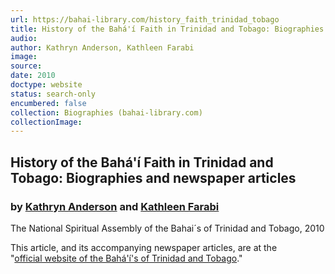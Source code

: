 ```yaml
---
url: https://bahai-library.com/history_faith_trinidad_tobago
title: History of the Bahá'í Faith in Trinidad and Tobago: Biographies and newspaper articles
audio: 
author: Kathryn Anderson, Kathleen Farabi
image: 
source: 
date: 2010
doctype: website
status: search-only
encumbered: false
collection: Biographies (bahai-library.com)
collectionImage: 
---
```



## History of the Bahá'í Faith in Trinidad and Tobago: Biographies and newspaper articles

### by [Kathryn Anderson](https://bahai-library.com/author/Kathryn+Anderson) and [Kathleen Farabi](https://bahai-library.com/author/Kathleen+Farabi)

The National Spiritual Assembly of the Bahai´s of Trinidad and Tobago, 2010


This article, and its accompanying newspaper articles, are at the  
"[official website of the Bahá'í's of Trinidad and Tobago](http://www.bahaitt.org/index.php?option=com_content&view=article&id=59&Itemid=30)."